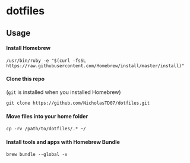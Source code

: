 # dotfiles

## Usage

#### Install Homebrew

`/usr/bin/ruby -e "$(curl -fsSL https://raw.githubusercontent.com/Homebrew/install/master/install)"`

#### Clone this repo

(`git` is installed when you installed Homebrew)

`git clone https://github.com/NicholasTD07/dotfiles.git`

#### Move files into your home folder

`cp -rv /path/to/dotfiles/.* ~/`

#### Install tools and apps with Homebrew Bundle

`brew bundle --global -v`
